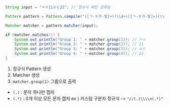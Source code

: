```java
String input = "ㅈㅇ11ㄹㄷ22"; // 정규식 패턴 컴파일 

Pattern pattern = Pattern.compile("([ㄱ-ㅎ가-힣]+)(\\d+)([ㄱ-ㅎ가-힣]+)(\\d+)"); 

Matcher matcher = pattern.matcher(input);

if (matcher.matches()) { 
	System.out.println("Group 1: " + matcher.group(1)); // ㅈㅇ
	System.out.println("Group 2: " + matcher.group(2)); // 11 
	System.out.println("Group 3: " + matcher.group(3)); // ㄹㄷ 
	System.out.println("Group 4: " + matcher.group(4)); // 22
}
```
1. 정규식 Pattern 생성
2. Matcher 생성
3.  `matcher.group(1)` 그룹으로 출력


- `(.)` : 문자 하나만 캡처
- `(.*)` : 0개 이상 모든 문자 캡처
ex ) 커스텀 구분자 정규식 -> `"//(.)\\\\n(.*)"`

